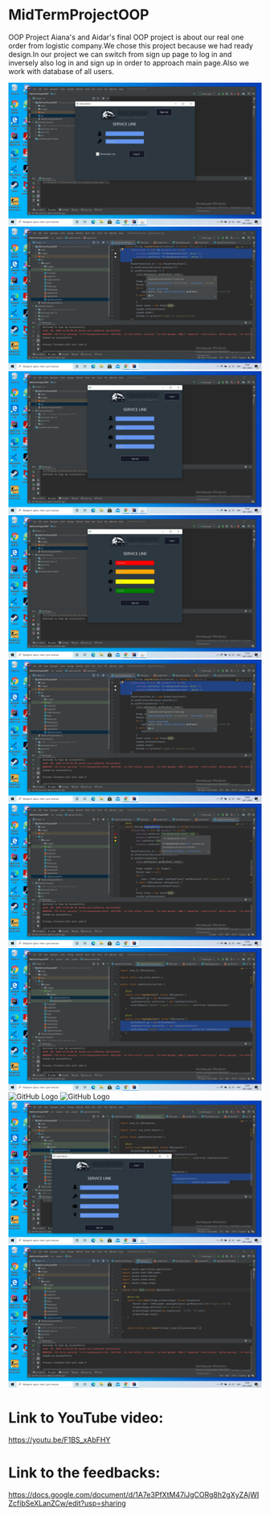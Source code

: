 # MidTermProjectOOP


OOP Project
Aiana's and Aidar's final OOP project is about our real one order from logistic company.We chose this project because we had ready design.In our project we can switch from sign up page to log in and inversely also log in and sign up in order to approach main page.Also we work with database of all users.

![GitHub Logo](/images/jscr1.png)
![GitHub Logo](/images/jscr10.png)
![GitHub Logo](/images/jscr3.png)
![GitHub Logo](/images/jscr4.png)
![GitHub Logo](/images/jscr12.png)
![GitHub Logo](/images/jscr6.png)
![GitHub Logo](/images/jscr13.png)
![GitHub Logo](/images/jscr14.png)
![GitHub Logo](/images/jscr15.png)
![GitHub Logo](/images/jscr16.png)
![GitHub Logo](/images/jscr17.png)



# Link to YouTube video:
https://youtu.be/F1BS_xAbFHY


# Link to the feedbacks:
https://docs.google.com/document/d/1A7e3PfXtM47iJgCORg8h2gXyZAjWIZcfibSeXLanZCw/edit?usp=sharing
